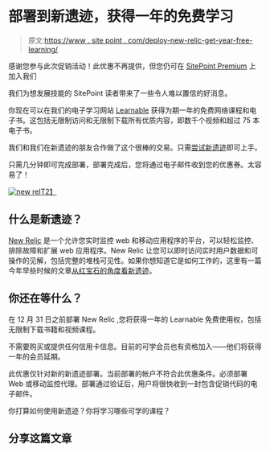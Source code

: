# 部署到新遗迹，获得一年的免费学习

> 原文:[https://www . site point . com/deploy-new-relic-get-year-free-learning/](https://www.sitepoint.com/deploy-new-relic-get-year-free-learning/)

感谢您参与此次促销活动！此优惠不再提供，但您仍可在 [SitePoint Premium](https://www.sitepoint.com/premium) 上加入我们

我们为想发展技能的 SitePoint 读者带来了一些令人难以置信的好消息。

你现在可以在我们的电子学习网站 [Learnable](https://learnable.com/) 获得为期一年的免费网络课程和电子书。这包括无限制访问和无限制下载所有优质内容，即数千个视频和超过 75 本电子书。

我们和我们在新遗迹的朋友合作做了这个很棒的交易。只需[尝试新遗迹](http://newrelic.com/sp/learnable?utm_source=SITE&utm_medium=promotion&utm_content=SiteEmail1&utm_campaign=learnable&mpc=PM-SITE-generic-EN-Signup-SiteEmail-Email1)即可上手。

只需几分钟即可完成部署，部署完成后，您将通过电子邮件收到您的优惠券。太容易了！

[![new rel](../Images/11d4731e2a4a5fb8db88634d85c69197.png)T2】](http://newrelic.com/sp/learnable?utm_source=SITE&utm_medium=promotion&utm_content=SiteEmail1&utm_campaign=learnable&mpc=PM-SITE-generic-EN-Signup-SiteEmail-Email1)

## 什么是新遗迹？

[New Relic](http://newrelic.com/) 是一个允许您实时监控 web 和移动应用程序的平台，可以轻松监控、排除故障和扩展 web 应用程序。New Relic 让您可以即时访问实时用户数据和可操作的见解，包括完整的堆栈可见性。如果你想知道它是如何工作的，这里有一篇今年早些时候的文章[从红宝石的角度看新遗迹](https://www.sitepoint.com/new-relic-realtime-ruby-monitoring/)。

## 你还在等什么？

在 12 月 31 日之前部署 New Relic ,您将获得一年的 Learnable 免费使用权，包括无限制下载书籍和视频课程。

不需要购买或提供任何信用卡信息。目前的可学会员也有资格加入——他们将获得一年的会员延期。

此优惠仅针对新的新遗迹部署。当前部署的帐户不符合此优惠条件。必须部署 Web 或移动监控代理。部署通过验证后，用户将很快收到一封包含促销代码的电子邮件。

你打算如何使用新遗迹？你将学习哪些可学的课程？

## 分享这篇文章